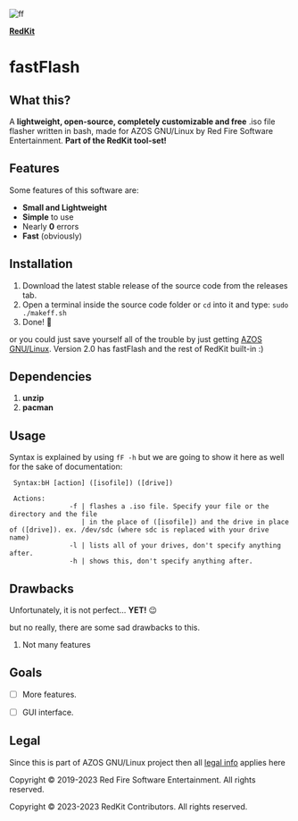 
![ff](https://github.com/RedFireSoftwareEntertainment/fastFlash/assets/98542488/b4565dc8-6bc4-4e71-a1d0-a504c9e13f78)

[**RedKit**](https://github.com/RedFireSoftwareEntertainment/RedKit)

# fastFlash

## What this?

A **lightweight, open-source, completely customizable and free** .iso file flasher written in bash, made for AZOS GNU/Linux by Red Fire Software Entertainment. **Part of the RedKit tool-set!**

## Features

Some features of this software are:

 - **Small and Lightweight**
 - **Simple** to use
 - Nearly **0** errors
 - **Fast** (obviously)

## Installation

 1. Download the latest stable release of the source code from the releases tab.
 2. Open a terminal inside the source code folder or `cd` into it and type: `sudo ./makeff.sh`
 3. Done! 🎉
 
 or you could just save yourself all of the trouble by just getting [AZOS GNU/Linux](https://sites.google.com/view/azosofficialsite/download/versions). Version 2.0 has fastFlash and the rest of RedKit built-in :)

## Dependencies

 1. **unzip**
 2. **pacman**

## Usage
Syntax is explained by using `fF -h` but we are going to show it here as well for the sake of documentation:
   



     Syntax:bH [action] ([isofile]) ([drive])
    
     Actions:
                   -f | flashes a .iso file. Specify your file or the directory and the file
                      | in the place of ([isofile]) and the drive in place of ([drive]). ex. /dev/sdc (where sdc is replaced with your drive name)
                   -l | lists all of your drives, don't specify anything after.
                   -h | shows this, don't specify anything after. 

               
         


## Drawbacks
Unfortunately, it is not perfect... **YET!** 😉

but no really, there are some sad drawbacks to this.

 1. Not many features
 
## Goals
 - [ ] More features.
 - [ ] GUI interface.


## Legal

Since this is part of AZOS GNU/Linux project then all [legal info](https://sites.google.com/view/azosofficialsite/legal) applies here

Copyright © 2019-2023 Red Fire Software Entertainment. All rights reserved.

Copyright © 2023-2023 RedKit Contributors. All rights reserved.
